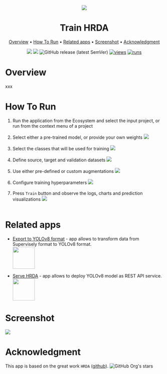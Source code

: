 <div align="center" markdown>
<img src="https://github.com/supervisely-ecosystem/hrda/assets/115161827/9b0c3482-a55c-440e-afea-ff1a935836c2"/>  

# Train HRDA

<p align="center">
  <a href="#Overview">Overview</a> •
  <a href="#How-To-Run">How To Run</a> •
  <a href="#Related-apps">Related apps</a> •
  <a href="#Screenshot">Screenshot</a> •
  <a href="#Acknowledgment">Acknowledgment</a>
</p>

[![](https://img.shields.io/badge/supervisely-ecosystem-brightgreen)](https://ecosystem.supervise.ly/apps/supervisely-ecosystem/hrda/sly_app_train)
[![](https://img.shields.io/badge/slack-chat-green.svg?logo=slack)](https://supervise.ly/slack)
![GitHub release (latest SemVer)](https://img.shields.io/github/v/release/supervisely-ecosystem/hrda)
[![views](https://app.supervise.ly/img/badges/views/supervisely-ecosystem/hrda/sly_app_train.png)](https://supervise.ly)
[![runs](https://app.supervise.ly/img/badges/runs/supervisely-ecosystem/hrda/sly_app_train.png)](https://supervise.ly)

</div>

# Overview

xxx

# How To Run

1. Run the application from the Ecosystem and select the input project, or run from the context menu of a project <br> </br>
2. Select either a pre-trained model, or provide your own weights
   <img src="https://github.com/supervisely-ecosystem/hrda/assets/115161827/98a331d6-7692-4c05-af92-25412029b035" /> <br> </br>
3. Select the classes that will be used for training
   <img src="https://github.com/supervisely-ecosystem/hrda/assets/115161827/a8a26831-db7f-4775-947a-779543416f51" /> <br> </br>
4. Define source, target and validation datasets
   <img src="https://github.com/supervisely-ecosystem/hrda/assets/115161827/b3c58004-4746-4482-8f8b-a5b0374dd38c" /> <br> </br>
5. Use either pre-defined or custom augmentations
   <img src="https://github.com/supervisely-ecosystem/hrda/assets/115161827/8f23509b-642a-4875-bc43-bd97688352ee" /> <br> </br>
6. Configure training hyperparameters
   <img src="https://github.com/supervisely-ecosystem/hrda/assets/115161827/f04cfcdc-fb9c-4bba-8fbd-21289487d730" /> <br> </br>
7. Press `Train` button and observe the logs, charts and prediction visualizations
   <img src="https://github.com/supervisely-ecosystem/hrda/assets/115161827/924fa93e-ef42-4daa-987e-5629da1c1530" /> <br> </br>
   
# Related apps

- [Export to YOLOv8 format](https://ecosystem.supervise.ly/apps/export-to-yolov8) - app allows to transform data from Supervisely format to YOLOv8 format.   
    <img data-key="sly-module-link" data-module-slug="supervisely-ecosystem/export-to-yolov8" src="https://github.com/supervisely-ecosystem/yolov8/assets/115161827/01d6658f-11c3-40a3-8ff5-100a27fa1480" height="70px" margin-bottom="20px"/>  

- [Serve HRDA](https://ecosystem.supervise.ly/apps/hrda/sly_app_serve) - app allows to deploy YOLOv8 model as REST API service.   
    <img data-key="sly-module-link" data-module-slug="supervisely-ecosystem/hrda/sly_app_serve" src="https://github.com/supervisely-ecosystem/hrda/assets/115161827/9539f5f3-3413-40d1-8880-bed7e1061c3c" height="70px" margin-bottom="20px"/>
  
# Screenshot

<img src="https://github.com/supervisely-ecosystem/hrda/assets/115161827/c3e4bae6-02b9-4d2e-8f59-ac65996505e7"/>


# Acknowledgment

This app is based on the great work `HRDA` ([github](https://github.com/lhoyer/HRDA)). ![GitHub Org's stars](https://img.shields.io/github/stars/lhoyer/HRDA?style=social)

